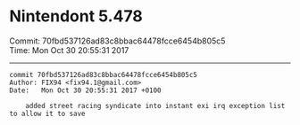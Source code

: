 # Nintendont 5.478
Commit: 70fbd537126ad83c8bbac64478fcce6454b805c5  
Time: Mon Oct 30 20:55:31 2017   

-----

```
commit 70fbd537126ad83c8bbac64478fcce6454b805c5
Author: FIX94 <fix94.1@gmail.com>
Date:   Mon Oct 30 20:55:31 2017 +0100

    added street racing syndicate into instant exi irq exception list to allow it to save
```
